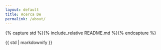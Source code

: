 ```yaml
---
layout: default      
title: Acerca De
permalink: /about/
---   
```


{% capture std %}{% include_relative README.md %}{% endcapture %}

{{ std | markdownify }}
